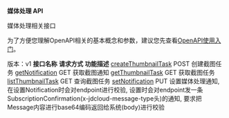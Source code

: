 **媒体处理 API**

媒体处理相关接口

为了方便您理解OpenAPI相关的基本概念和参数，建议您先查看[OpenAPI使用入门](https://www.jdcloud.com/help/detail/355/isCatalog/0)。

版本：v1
**接口名称** **请求方式** **功能描述** [createThumbnailTask](http://www.jdcloud.com/help/detail/2796/isCatalog/1) POST 创建截图任务 [getNotification](http://www.jdcloud.com/help/detail/2798/isCatalog/1) GET 获取截图通知 [getThumbnailTask](http://www.jdcloud.com/help/detail/2799/isCatalog/1) GET 获取截图任务 [listThumbnailTask](http://www.jdcloud.com/help/detail/2800/isCatalog/1) GET 查询截图任务 [setNotification](http://www.jdcloud.com/help/detail/2801/isCatalog/1) PUT 设置媒体处理通知, 在设置Notification时会对endpoint进行校验, 设置时会对endpoint发一条SubscriptionConfirmation(x-jdcloud-message-type头)的通知, 要求把Message内容进行base64编码返回给系统(body)进行校验
